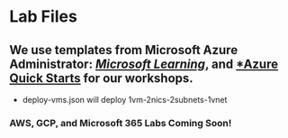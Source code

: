 # Lab Files

## We use templates from Microsoft Azure Administrator: [*Microsoft Learning*](https://github.com/MicrosoftLearning), and [*Azure Quick Starts](https://github.com/Azure/azure-quickstart-templates) for our workshops. 

* deploy-vms.json will deploy 1vm-2nics-2subnets-1vnet

### AWS, GCP, and Microsoft 365 Labs Coming Soon!